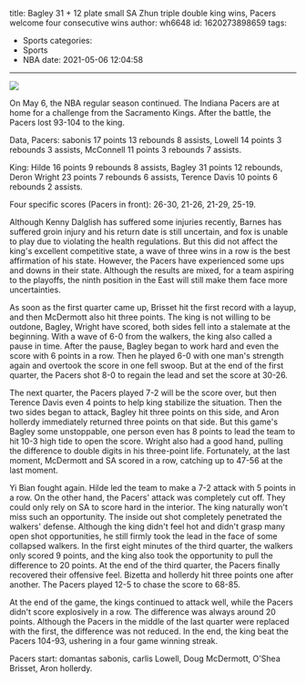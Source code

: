 title: Bagley 31 + 12 plate small SA Zhun triple double king wins, Pacers welcome four consecutive wins
author: wh6648
id: 1620273898659
tags: 
- Sports
categories: 
- Sports
- NBA
date: 2021-05-06 12:04:58
---
![](https://p4.itc.cn/q_70/images01/20210506/45168357f5104a0fbccf2aef525719c9.jpeg)


On May 6, the NBA regular season continued. The Indiana Pacers are at home for a challenge from the Sacramento Kings. After the battle, the Pacers lost 93-104 to the king.

Data, Pacers: sabonis 17 points 13 rebounds 8 assists, Lowell 14 points 3 rebounds 3 assists, McConnell 11 points 3 rebounds 7 assists.

King: Hilde 16 points 9 rebounds 8 assists, Bagley 31 points 12 rebounds, Deron Wright 23 points 7 rebounds 6 assists, Terence Davis 10 points 6 rebounds 2 assists.

Four specific scores (Pacers in front): 26-30, 21-26, 21-29, 25-19.

Although Kenny Dalglish has suffered some injuries recently, Barnes has suffered groin injury and his return date is still uncertain, and fox is unable to play due to violating the health regulations. But this did not affect the king's excellent competitive state, a wave of three wins in a row is the best affirmation of his state. However, the Pacers have experienced some ups and downs in their state. Although the results are mixed, for a team aspiring to the playoffs, the ninth position in the East will still make them face more uncertainties.

As soon as the first quarter came up, Brisset hit the first record with a layup, and then McDermott also hit three points. The king is not willing to be outdone, Bagley, Wright have scored, both sides fell into a stalemate at the beginning. With a wave of 6-0 from the walkers, the king also called a pause in time. After the pause, Bagley began to work hard and even the score with 6 points in a row. Then he played 6-0 with one man's strength again and overtook the score in one fell swoop. But at the end of the first quarter, the Pacers shot 8-0 to regain the lead and set the score at 30-26.

The next quarter, the Pacers played 7-2 will be the score over, but then Terence Davis even 4 points to help king stabilize the situation. Then the two sides began to attack, Bagley hit three points on this side, and Aron hollerdy immediately returned three points on that side. But this game's Bagley some unstoppable, one person even has 8 points to lead the team to hit 10-3 high tide to open the score. Wright also had a good hand, pulling the difference to double digits in his three-point life. Fortunately, at the last moment, McDermott and SA scored in a row, catching up to 47-56 at the last moment.

Yi Bian fought again. Hilde led the team to make a 7-2 attack with 5 points in a row. On the other hand, the Pacers' attack was completely cut off. They could only rely on SA to score hard in the interior. The king naturally won't miss such an opportunity. The inside out shot completely penetrated the walkers' defense. Although the king didn't feel hot and didn't grasp many open shot opportunities, he still firmly took the lead in the face of some collapsed walkers. In the first eight minutes of the third quarter, the walkers only scored 9 points, and the king also took the opportunity to pull the difference to 20 points. At the end of the third quarter, the Pacers finally recovered their offensive feel. Bizetta and hollerdy hit three points one after another. The Pacers played 12-5 to chase the score to 68-85.

At the end of the game, the kings continued to attack well, while the Pacers didn't score explosively in a row. The difference was always around 20 points. Although the Pacers in the middle of the last quarter were replaced with the first, the difference was not reduced. In the end, the king beat the Pacers 104-93, ushering in a four game winning streak.

Pacers start: domantas sabonis, carlis Lowell, Doug McDermott, O'Shea Brisset, Aron hollerdy.

